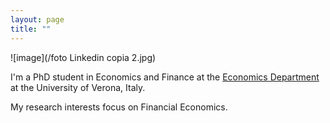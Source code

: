 ```yaml
---
layout: page
title: ""
---
```

![image](/foto Linkedin copia 2.jpg)

I'm a PhD student in Economics and Finance at the [Economics Department](https://www.dse.univr.it) at the University of Verona, Italy. 

My research interests focus on Financial Economics.

